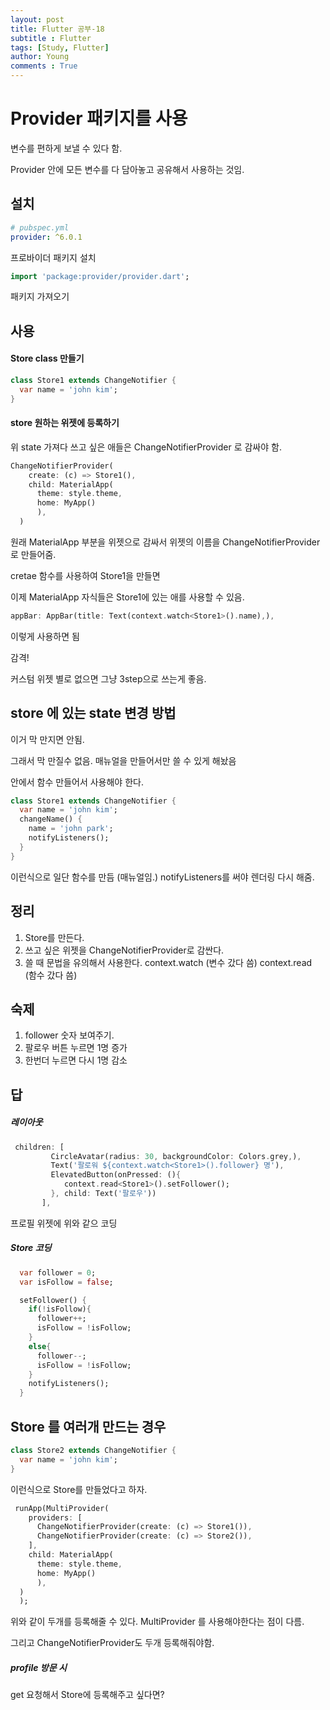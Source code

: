 ```yaml
---
layout: post
title: Flutter 공부-18
subtitle : Flutter
tags: [Study, Flutter]
author: Young
comments : True
---
```

# Provider 패키지를 사용

변수를 편하게 보낼 수 있다 함.

Provider 안에 모든 변수를 다 담아놓고
공유해서 사용하는 것임.


## 설치
```yml
# pubspec.yml
provider: ^6.0.1
```
프로바이더 패키지 설치


```dart
import 'package:provider/provider.dart';
```

패키지 가져오기

## 사용
#### Store class 만들기
```dart
class Store1 extends ChangeNotifier {
  var name = 'john kim';
}
```

#### store 원하는 위젯에 등록하기

위 state 가져다 쓰고 싶은 애들은 
ChangeNotifierProvider 로 감싸야 함.

```dart
ChangeNotifierProvider(
    create: (c) => Store1(),
    child: MaterialApp(
      theme: style.theme,
      home: MyApp()
      ),
  )
```

원래 MaterialApp 부분을 위젯으로 감싸서
위젯의 이름을 ChangeNotifierProvider 로 만들어줌.

cretae 함수를 사용하여 Store1을 만들면

이제 MaterialApp 자식들은 Store1에 있는 애를 사용할 수 있음.
```dart
appBar: AppBar(title: Text(context.watch<Store1>().name),),
```
이렇게 사용하면 됨

감격!

커스텀 위젯 별로 없으면 그냥 3step으로 쓰는게 좋음.

## store 에 있는 state 변경 방법

이거 막 만지면 안됨.

그래서 막 만질수 없음.
매뉴얼을 만들어서만 쓸 수 있게 해놨음

안에서 함수 만들어서 사용해야 한다.

```dart
class Store1 extends ChangeNotifier {
  var name = 'john kim';
  changeName() {
    name = 'john park';
    notifyListeners();
  }
}
```

이런식으로 일단 함수를 만듬 (매뉴얼임.)
notifyListeners를 써야 렌더링 다시 해줌.


## 정리

1. Store를 만든다.
2. 쓰고 싶은 위젯을 ChangeNotifierProvider로 감싼다.
3. 쓸 때 문법을 유의해서 사용한다.
context.watch (변수 갔다 씀)
context.read  (함수 갔다 씀)

## 숙제

1. follower 숫자 보여주기.
2. 팔로우 버튼 누르면 1명 증가 
3. 한번더 누르면 다시 1명 감소

## 답
##### 레이아웃
```dart
 children: [
         CircleAvatar(radius: 30, backgroundColor: Colors.grey,),
         Text('팔로워 ${context.watch<Store1>().follower} 명'),
         ElevatedButton(onPressed: (){
            context.read<Store1>().setFollower();
         }, child: Text('팔로우'))
       ],
```

프로필 위젯에 위와 같으 코딩


##### Store 코딩
```dart
  var follower = 0;
  var isFollow = false;

  setFollower() {
    if(!isFollow){
      follower++;
      isFollow = !isFollow;
    }
    else{
      follower--;
      isFollow = !isFollow;
    }
    notifyListeners();
  }
```


## Store 를 여러개 만드는 경우

```dart
class Store2 extends ChangeNotifier {
  var name = 'john kim';
}
```

이런식으로 Store를 만들었다고 하자.

```dart
 runApp(MultiProvider(
    providers: [
      ChangeNotifierProvider(create: (c) => Store1()),
      ChangeNotifierProvider(create: (c) => Store2()),
    ],
    child: MaterialApp(
      theme: style.theme,
      home: MyApp()
      ),
  )
  );
```

위와 같이 두개를 등록해줄 수 있다.
MultiProvider 를 사용해야한다는 점이 다름.

그리고 ChangeNotifierProvider도 두개 등록해줘야함.


##### profile 방문 시 
get 요청해서 
Store에 등록해주고 싶다면?

